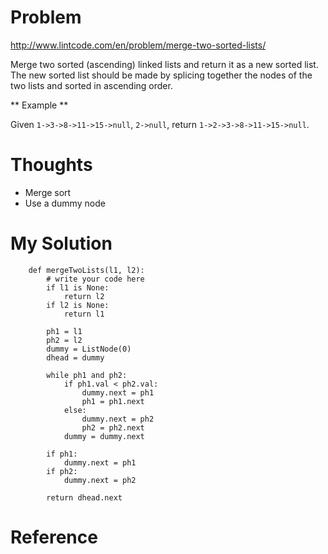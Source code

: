 # Problem

http://www.lintcode.com/en/problem/merge-two-sorted-lists/

Merge two sorted (ascending) linked lists and return it as a new sorted list. The new sorted list should be made by splicing together the nodes of the two lists and sorted in ascending order.

** Example **

Given ```1->3->8->11->15->null```, ```2->null```, return ```1->2->3->8->11->15->null```. 

# Thoughts

- Merge sort
- Use a dummy node

# My Solution

```
    def mergeTwoLists(l1, l2):
        # write your code here
        if l1 is None:
            return l2
        if l2 is None:
            return l1
        
        ph1 = l1
        ph2 = l2
        dummy = ListNode(0)
        dhead = dummy
        
        while ph1 and ph2:
            if ph1.val < ph2.val:
                dummy.next = ph1
                ph1 = ph1.next
            else:
                dummy.next = ph2
                ph2 = ph2.next
            dummy = dummy.next
        
        if ph1:
            dummy.next = ph1
        if ph2:
            dummy.next = ph2
        
        return dhead.next
```

# Reference

